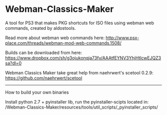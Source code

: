 # Webman-Classics-Maker
A tool for PS3 that makes PKG shortcuts for ISO files using webman web commands, created by aldostools.

Read more about webman web commands here:
http://www.psx-place.com/threads/webman-mod-web-commands.1508/

Builds can be downloaded from here:
https://www.dropbox.com/sh/g3ojukonqja73fv/AAAtfEYNV3YhjHtlcwEJQZ3sa?dl=0

Webman Classics Maker take great help from naehrwert's scetool 0.2.9:
https://github.com/naehrwert/scetool


------------------------------------------------------------------------
How to build your own binaries

Install python 2.7 + pyinstaller lib, run the pyinstaller-scipts located in: /Webman-Classics-Maker/resources/tools/util_scripts/_pyinstaller_scripts/
